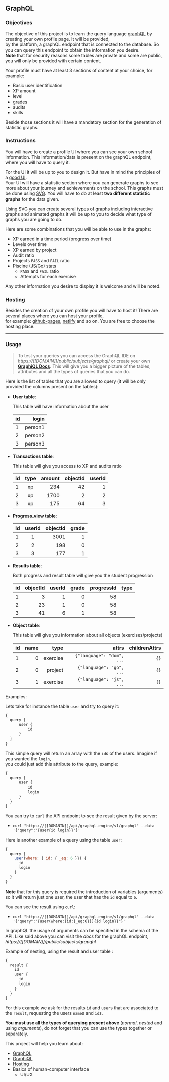 ## GraphQL

### Objectives

The objective of this project is to learn the query language [graphQL](https://graphql.org/) by creating your own profile page. It will be provided,\
by the platform, a graphQL endpoint that is connected to the database. So you can query this endpoint to obtain the information you desire.\
**Note** that for security reasons some tables are private and some are public, you will only be provided with certain content.

Your profile must have at least 3 sections of content at your choice, for example:

- Basic user identification
- XP amount
- level
- grades
- audits
- skills

Beside those sections it will have a mandatory section for the generation of statistic graphs.

### Instructions

You will have to create a profile UI where you can see your own school information. This information/data is present on the graphQL endpoint, where you will have to query it.

For the UI it will be up to you to design it. But have in mind the principles of a [good UI](https://public.01-edu.org/subjects/good-practices/).\
Your UI will have a statistic section where you can generate graphs to see more about your journey and achievements on the school. This graphs must be done using [SVG](https://developer.mozilla.org/en-US/docs/Web/SVG). You will have to do at least **two different statistic graphs** for the data given.

Using SVG you can create several [types of graphs](https://www.tutorialspoint.com/svg/graph.htm) including interactive graphs and animated graphs it will be up to you to decide what type of graphs you are going to do.

Here are some combinations that you will be able to use in the graphs:

- XP earned in a time period (progress over time)
- Levels over time
- XP earned by project
- Audit ratio
- Projects `PASS` and `FAIL` ratio
- Piscine (JS/Go) stats
  - `PASS` and `FAIL` ratio
  - Attempts for each exercise

Any other information you desire to display it is welcome and will be noted.

### Hosting

Besides the creation of your own profile you will have to host it! There are several places where you can host your profile,\
for example: [github-pages](https://pages.github.com/), [netlify](https://www.netlify.com/) and so on. You are free to choose the hosting place.

---

### Usage

> To test your queries you can access the GraphQL IDE on _https://[[DOMAIN]]/public/subjects/graphql/_ or create your own [**GraphiQL Docs**](https://github.com/graphql/graphiql). This will give you a bigger picture of the tables, attributes and all the types of queries that you can do.

Here is the list of tables that you are allowed to query (it will be only provided the columns present on the tables):

- **User table**:

  This table will have information about the user

  | id  |   login |
  | --- | ------: |
  | 1   | person1 |
  | 2   | person2 |
  | 3   | person3 |

- **Transactions table**:

  This table will give you access to XP and audits ratio

  | id  | type | amount | objectId | userId |
  | --- | :--: | -----: | -------: | -----: |
  | 1   |  xp  |    234 |       42 |      1 |
  | 2   |  xp  |   1700 |        2 |      2 |
  | 3   |  xp  |    175 |       64 |      3 |

- **Progress_view table**:

  | id  | userId | objectId | grade |
  | --- | :----: | -------: | ----: |
  | 1   |   1    |     3001 |     1 |
  | 2   |   2    |      198 |     0 |
  | 3   |   3    |      177 |     1 |

- **Results table**:

  Both progress and result table will give you the student progression

  | id  | objectId | userId | grade | progressId | type |
  | --- | -------: | -----: | ----: | ---------: | ---: |
  | 1   |        3 |      1 |     0 |         58 |      |
  | 2   |       23 |      1 |     0 |         58 |      |
  | 3   |       41 |      6 |     1 |         58 |      |

- **Object table**:

  This table will give you information about all objects (exercises/projects)

  | id  | name |     type |                     attrs | childrenAttrs |
  | --- | ---: | -------: | ------------------------: | ------------: |
  | 1   |    0 | exercise | `{"language": "dom", ...` |          `{}` |
  | 2   |    0 |  project |  `{"language": "go", ...` |          `{}` |
  | 3   |    1 | exercise |  `{"language": "js", ...` |          `{}` |

Examples:

Lets take for instance the table `user` and try to query it:

```js
{
  query {
      user {
          id
      }
  }
}
```

This simple query will return an array with the `id`s of the users. Imagine if you wanted the `login`,\
you could just add this attribute to the query, example:

```js
{
  query {
      user {
          id
          login
      }
  }
}
```

You can try to `curl` the API endpoint to see the result given by the server:

- `curl "https://[[DOMANIN]]/api/graphql-engine/v1/graphql" --data '{"query":"{user{id login}}"}'`

Here is another example of a query using the table `user`:

```js
{
  query {
    user(where: { id: { _eq: 6 }}) {
      id
      login
    }
  }
}
```

**Note** that for this query is required the introduction of variables (arguments)\
 so it will return just one user, the user that has the `id` equal to `6`.

You can see the result using `curl`:

- `curl "https://[[DOMANIN]]/api/graphql-engine/v1/graphql" --data '{"query":"{user(where:{id:{_eq:6}}){id login}}"}'`

In graphQL the usage of arguments can be specified in the schema of the API. Like said above you can visit the _docs_ for the graphQL endpoint, _https://[[DOMAIN]]/public/subjects/grapqhl_

Example of nesting, using the result and user table :

```js
{
  result {
    id
    user {
      id
      login
    }
  }
}
```

For this example we ask for the results `id` and `user`s that are associated to the `result`, requesting the users `name`s and `id`s.

**You must use all the types of querying present above** (_normal_, _nested_ and using _arguments_), do not forget that you can use the types together or separately.

This project will help you learn about:

- [GraphQL](https://graphql.org/)
- [GraphiQL](https://github.com/graphql/graphiql)
- [Hosting](https://en.wikipedia.org/wiki/Web_hosting_service)
- Basics of human-computer interface
  - UI/UX
